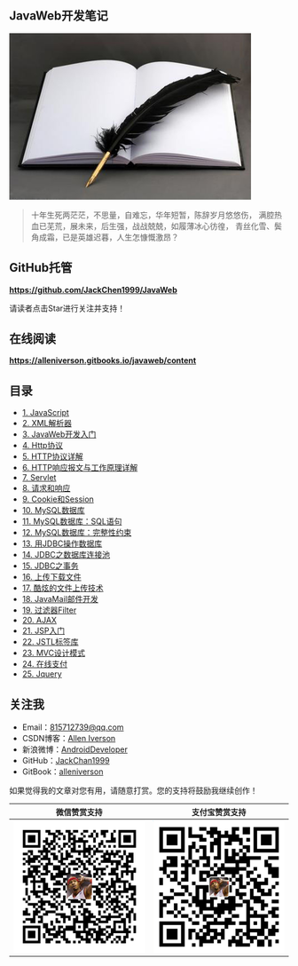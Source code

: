 ## JavaWeb开发笔记

![](assets/note.jpg)

> 十年生死两茫茫，不思量，自难忘，华年短暂，陈辞岁月悠悠伤，
> 满腔热血已芜荒，展未来，后生强，战战兢兢，如履薄冰心彷徨，
> 青丝化雪、鬓角成霜，已是英雄迟暮，人生怎慷慨激昂？

## GitHub托管

**https://github.com/JackChen1999/JavaWeb**

请读者点击Star进行关注并支持！

## 在线阅读

**https://alleniverson.gitbooks.io/javaweb/content**

## 目录

* [1. JavaScript](https://alleniverson.gitbooks.io/javaweb/content/第3章%20JavaScript/JavaScript.html)
* [2. XML解析器](https://alleniverson.gitbooks.io/javaweb/content/第4章%20XML基础/XML解析器.html)
* [3. JavaWeb开发入门](https://alleniverson.gitbooks.io/javaweb/content/第5章%20Tomcat开发Web站点/JavaWeb开发入门.html)
* [4. Http协议](https://alleniverson.gitbooks.io/javaweb/content/第6章%20Http协议/Http协议.html)
* [5. HTTP协议详解](https://alleniverson.gitbooks.io/javaweb/content/第6章%20Http协议/HTTP协议详解.html)
* [6. HTTP响应报文与工作原理详解](https://alleniverson.gitbooks.io/javaweb/content/第6章%20Http协议/HTTP响应报文与工作原理详解.html)
* [7. Servlet](https://alleniverson.gitbooks.io/javaweb/content/第7章%20Servlet/Servlet.html)
* [8. 请求和响应](https://alleniverson.gitbooks.io/javaweb/content/第8章%20请求响应/HttpServletResponse和HttpServletRequest.html)
* [9. Cookie和Session](https://alleniverson.gitbooks.io/javaweb/content/第9章%20会话及其会话技术/Cookie和Session.html)
* [10. MySQL数据库](https://alleniverson.gitbooks.io/javaweb/content/第10章%20MySQL/MySQL数据库.html)
* [11. MySQL数据库：SQL语句](https://alleniverson.gitbooks.io/javaweb/content/第10章%20MySQL/MySQL数据库：SQL语句.html)
* [12. MySQL数据库：完整性约束](https://alleniverson.gitbooks.io/javaweb/content/第10章%20MySQL/MySQL数据库：完整性约束.html)
* [13. 用JDBC操作数据库](https://alleniverson.gitbooks.io/javaweb/content/第11章%20JDBC/用JDBC操作数据库.html)
* [14. JDBC之数据库连接池](https://alleniverson.gitbooks.io/javaweb/content/第11章%20JDBC/JDBC之数据库连接池.html)
* [15. JDBC之事务](https://alleniverson.gitbooks.io/javaweb/content/第11章%20JDBC/JDBC之事务.html)
* [16. 上传下载文件](https://alleniverson.gitbooks.io/javaweb/content/第12章%20上传下载/上传下载文件.html)
* [17. 酷炫的文件上传技术](https://alleniverson.gitbooks.io/javaweb/content/第12章%20上传下载/酷炫的文件上传技术.html)
* [18. JavaMail邮件开发](https://alleniverson.gitbooks.io/javaweb/content/第13章%20邮件开发/JavaMail.html)
* [19. 过滤器Filter](https://alleniverson.gitbooks.io/javaweb/content/第14章%20过滤器/过滤器Filter.html)
* [20. AJAX](https://alleniverson.gitbooks.io/javaweb/content/第15章%20AJAX/AJAX.html)
* [21. JSP入门](https://alleniverson.gitbooks.io/javaweb/content/第16章%20JSP/JSP入门.html)
* [22. JSTL标签库](https://alleniverson.gitbooks.io/javaweb/content/第17章%20JavaWeb开发/JSTL标签库.html)
* [23. MVC设计模式](https://alleniverson.gitbooks.io/javaweb/content/第17章%20JavaWeb开发/MVC设计模式.html)
* [24. 在线支付](https://alleniverson.gitbooks.io/javaweb/content/第17章%20JavaWeb开发/在线支付.html)
* [25. Jquery](https://alleniverson.gitbooks.io/javaweb/content/第17章%20JavaWeb开发/Jquery.html)

## 关注我

- Email：<815712739@qq.com>
- CSDN博客：[Allen Iverson](http://blog.csdn.net/axi295309066)
- 新浪微博：[AndroidDeveloper](http://weibo.com/u/1848214604?topnav=1&wvr=6&topsug=1&is_all=1)
- GitHub：[JackChan1999](https://github.com/JackChan1999)
- GitBook：[alleniverson](https://www.gitbook.com/@alleniverson)

如果觉得我的文章对您有用，请随意打赏。您的支持将鼓励我继续创作！

|                  微信赞赏支持                  |                 支付宝赞赏支持                  |
| :--------------------------------------: | :--------------------------------------: |
| <img src="assets/weixin.png" width="300" /> | <img src="assets/支付宝.jpg" width="300" /> |
